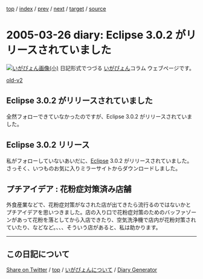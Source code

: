 [top](../index.html) 
 / [index](index.html) 
 / [prev](ig050324.html) 
 / [next](ig050328.html) 
 / [target](https://igapyon.github.io/diary/2005/ig050326.html) 
 / [source](https://github.com/igapyon/diary/blob/gh-pages/2005/ig050326.src.md) 

2005-03-26 diary: Eclipse 3.0.2 がリリースされていました
=====================================================================================================
[![いがぴょん画像(小)](https://igapyon.github.io/diary/images/iga200306s.jpg "いがぴょん")](https://igapyon.github.io/diary/memo/memoigapyon.html) 日記形式でつづる [いがぴょん](https://igapyon.github.io/diary/memo/memoigapyon.html)コラム ウェブページです。

[old-v2](ig050326-orig.html)

## Eclipse 3.0.2 がリリースされていました

全然フォローできていなかったのですが、Eclipse 3.0.2 がリリースされていました。


## Eclipse 3.0.2 リリース

私がフォローしていないあいだに、[Eclipse](http://www.igapyon.jp/igapyon/diary/keyword/eclipse.html) 3.0.2 がリリースされていました。さっそく、いつものお気に入りミラーサイトからダウンロードしました。

## プチアイデア : 花粉症対策済み店舗

外食産業などで、花粉症対策がなされた店が出てきたら流行るのではないかと プチアイデアを思いつきました。店の入り口で花粉症対策のためのバッファゾーンがあって花粉を落としてから入店できたり、空気洗浄機で店内が花粉対策されていたり、などなど。、、、そういう店があると、私は助かります。


----------------------------------------------------------------------------------------------------

## この日記について

[Share on Twitter](https://twitter.com/intent/tweet?hashtags=igapyon%2Cdiary%2C%E3%81%84%E3%81%8C%E3%81%B4%E3%82%87%E3%82%93&text=Eclipse+3.0.2+%E3%81%8C%E3%83%AA%E3%83%AA%E3%83%BC%E3%82%B9%E3%81%95%E3%82%8C%E3%81%A6%E3%81%84%E3%81%BE%E3%81%97%E3%81%9F&url=https%3A%2F%2Figapyon.github.io%2Fdiary%2F2005%2Fig050326.html) / [top](../index.html) / [いがぴょんについて](https://igapyon.github.io/diary/memo/memoigapyon.html) / [Diary Generator](https://github.com/igapyon/igapyonv3)
